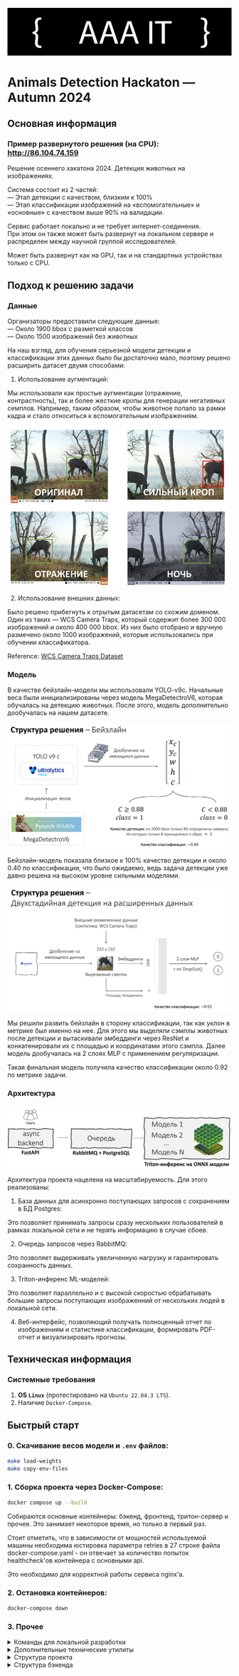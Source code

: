 ![](./data/logo-black.png)

# Animals Detection Hackaton — Autumn 2024

## Основная информация

### Пример развернутого решения (на CPU): http://86.104.74.159

Решение осеннего хакатона 2024. Детекция животных на изображениях.

Система состоит из 2 частей: \
— Этап детекции с качеством, близким к 100% \
— Этап классификации изображений на «вспомогательные» и «основные»  с качеством выше 90% на валидации.

Сервис работает локально и не требует интернет-соединения. \
При этом он также может быть развернут на локальном сервере и распределен между научной группой исследователей.

Может быть развернут как на GPU, так и на стандартных устройствах только с CPU.

## Подход к решению задачи

### Данные

Организаторы предоставили следующие данные: \
— Около 1900 bbox с разметкой классов \
— Около 1500 изображений без животных

На наш взгляд, для обучения серьезной модели детекции и классификации этих данных было бы достаточно мало, 
поэтому решено расширить датасет двумя способами:

1. Использование аугментаций:

Мы использовали как простые аугментации (отражение, контрастность), так и более жесткие кропы для генерации негативных семплов.
Например, таким образом, чтобы животное попало за рамки кадра и стало относиться к вспомогательным изображениям.

![](./data/aug.png)

2. Использование внешних данных:

Было решено прибегнуть к отрытым датасетам со схожим доменом. Один из таких — WCS Camera Traps, который содержит более 300 000 изображений и около 400 000 bbox.
Из них было отобрано и вручную размечено около 1000 изображений, которые использовались при обучении классификатора.

Reference: [WCS Camera Traps Dataset](https://lila.science/datasets/wcscameratraps)

### Модель

В качестве бейзлайн-модели мы использовали YOLO-v9c. Начальные веса были инициализированы через модель MegaDetectroV6, которая
обучалась на детекцию животных. После этого, модель дополнительно дообучалась на нашем датасете.

![](./data/model-1.png)

Бейзлайн-модель показала близкое к 100% качество детекции и около 0.40 по классификации, что было ожидаемо, ведь
задача детекции уже давно решена на высоком уровне сильными моделями.

![](./data/model-2.png)

Мы решили развить бейзлайн в сторону классификации, так как уклон в метрике был именно на нее.
Для этого мы выделяли сэмплы животных после детекции и вытаскивали эмбеддинги через ResNet и конкатенировали их с площадью и координатами этого сэмпла.
Далее модель дообучалась на 2 слоях MLP с применением регуляризации.

Такая финальная модель получила качество классификации около 0.92 по метрике задачи.

### Архитектура

![](./data/backend.png)

Архитектура проекта нацелена на масштабируемость. Для этого реализованы:

1. База данных для асинхронно поступающих запросов с сохранением в БД Postgres:

Это позволяет принимать запросы сразу нескольких пользователей в рамках локальной сети и не терять информацию в случае сбоев.

2. Очередь запросов через RabbitMQ:

Это позволяет выдерживать увеличенную нагрузку и гарантировать сохранность данных.

3. Triton-инференс ML-моделей:

Это позволяет параллельно и с высокой скоростью обрабатывать большие запросы поступающих изображенний от нескольких людей в локальной сети.

4. Веб-интерфейс, позволяющий получать полноценный отчет по изображениям и статистике классификации, 
формировать PDF-отчет и визуализировать прогнозы.


## Техническая информация 

### Системные требования

1. **OS `Linux`** (протестировано на `Ubuntu 22.04.3 LTS`).
2. Наличие `Docker-Compose`.


## Быстрый старт

### 0. Скачивание весов модели и `.env` файлов:
```bash
make load-weights
make copy-env-files
```

### 1. Сборка проекта через Docker-Compose:
```bash
docker compose up --build
```

Собираются основные контейнеры: бэкенд, фронтенд, тритон-сервер и прочее.
Это занимает некоторое время, но только в первый раз.

Стоит отметить, что в зависимости от мощностей используемой машины 
необходима юстировка параметра retries в 27 строке файла docker-compose.yaml - 
он отвечает за количество попыток healthcheck'ов
контейнера с основными api.

Это необходимо для корректной работы сервиса nginx'a.


### 2. Остановка контейнеров:

```bash
docker-compose down
```


### 3. Прочее

<details>
  <summary>Команды для локальной разработки</summary>

1. Локальная сборка проекта
   ```bash
   make setup
   ```
2. Запуск тестирования
    ```bash
    make tests
    ```
3. Запуск линтера кода
    ```bash
    make lint
    ```
   
4. Справочная информация по всем командам
    ```bash
    make help
    ```
</details>

<details>
<summary>Дополнительные технические утилиты</summary>
 
- localhost как пример адреса 

Swagger:
```bash
http://localhost:8001/swagger
```

Сбор метрик:
```bash
http://localhost:8081
```

Менеджер контейнеров Portainer:
```bash
https://localhost:9443
```
</details>

<details>
  <summary>Структура проекта</summary>

```linux
.
├── animals          <--- Основной код
│   ├── backend      <--- Бекенд
│   ├── triton       <--- Тритон инференс
│   └── frontend     <--- Фронтенд
├── data             <--- Используемые данные
├── docker           <--- Докер-файлы
├── docs             <--- Документация
├── notebooks        <--- Тестирование гипотез, ноутбуки
└── tests            <--- Тесты
```
</details>
<details>
  <summary>Структура бэкенда</summary>

```linux
backend
├── consumer    <--- Модуль, забирающий задачи из очереди и обрабатывающий их    
└── web         <--- Модуль основных api, кладет задачи в очередь и забирает 
                     результаты работы из бд

Очередь реализована через брокер RabbitMQ
Вид БД  - Postgress

В конечном итоге структура бэкенда:

1. Запрос с фронта с файлами и прочими доп данными приходит на сервис web

2. Web скачивает файлы, кладет задачу в очередь и создает запись о ней в соответствующей таблице

3. Consumer забирает задачу, создает запись о скаченном изображении в отдельной таблице картинок

4. Consumer создает в связующей таблице запись о задаче и ее статусе

5. Consumer препроцессит данные, отправляет в сервис тритона(под капотом тритона своя очередь), 
постпроцессит данные

6. Consumer апдейтит таблицу с картинками реезультатами работы, 
обновляет информацию о статусе задачи в связующей таблице

7. Результаты возвращаются на фрот по готовности

```
</details>
